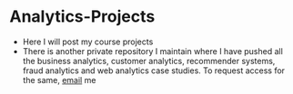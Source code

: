 # Analytics-Projects
- Here I will post my course projects
- There is another private repository I maintain where I have pushed all the business analytics, customer analytics, recommender systems, fraud analytics and web analytics case studies. To request access for the same, [email](sudhanshudalela@gmail.com) me
